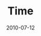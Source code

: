 ---
layout: music 
title: "Time"
series: "House Work"
date: 2010-07-12 
description: "Chuck Mingo discusses how to line up our calendar with our passions."
audio: "http://s3.amazonaws.com/crossroadsaudiomessages/HouseWork04.mp3"
audio-duration: "39:59"
src: "http://www.crossroads.net/players/media/series/HouseWork190x110.gif"
---